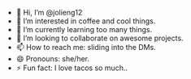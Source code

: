 - 👋 Hi, I’m @jolieng12
- 👀 I’m interested in coffee and cool things.
- 🌱 I’m currently learning too many things.
- 💞️ I’m looking to collaborate on awesome projects.
- 📫 How to reach me: sliding into the DMs.
- 😄 Pronouns: she/her.
- ⚡ Fun fact: I love tacos so much..

<!---
jolieng12/jolieng12 is a ✨ special ✨ repository because its `README.md` (this file) appears on your GitHub profile.
You can click the Preview link to take a look at your changes.
--->

